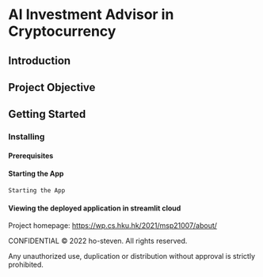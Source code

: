 # AI Investment Advisor in Cryptocurrency
## Introduction

## Project Objective

## Getting Started

### Installing

#### Prerequisites

#### Starting the App
```shell
Starting the App
```
#### Viewing the deployed application in streamlit cloud



Project homepage: https://wp.cs.hku.hk/2021/msp21007/about/

CONFIDENTIAL © 2022 ho-steven. All rights reserved.

Any unauthorized use, duplication or distribution without approval is strictly prohibited.
